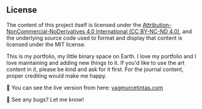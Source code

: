 ## License

The content of this project itself is licensed under the [Attribution-NonCommercial-NoDerivatives 4.0 International (CC BY-NC-ND 4.0)](https://creativecommons.org/licenses/by-nc-nd/4.0/), and the underlying source code used to format and display that content is licensed under the MIT license.

This is my portfolio, my little binary space on Earth. I love my portfolio and I love maintaining and adding new things to it. If you'd like to use the art content in it, please be kind and ask for it first. For the journal content, proper crediting would make me happy.

:sunflower: You can see the live version from here: [yagmurcetintas.com](https://yagmurcetintas.com/)

:bug: See any bugs? Let me know!
